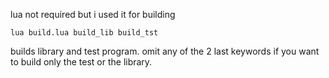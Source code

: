 lua not required but i used it for building

	lua build.lua build_lib build_tst

builds library and test program. omit any of the 2 last keywords if you want
to build only the test or the library.

